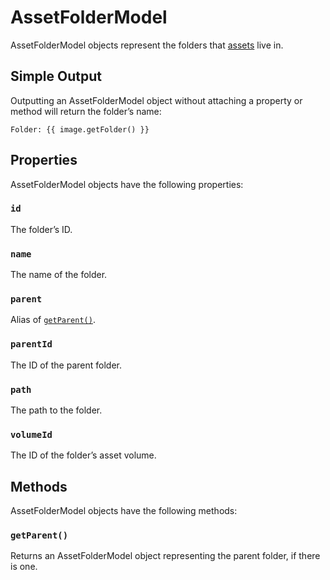 # AssetFolderModel

AssetFolderModel objects represent the folders that [assets](en/assets.md) live in.

## Simple Output

Outputting an AssetFolderModel object without attaching a property or method will return the folder’s name:

```twig
Folder: {{ image.getFolder() }}
```

## Properties

AssetFolderModel objects have the following properties:

### `id`

The folder’s ID.

### `name`

The name of the folder.

### `parent`

Alias of [`getParent()`](#getParent).

### `parentId`

The ID of the parent folder.

### `path`

The path to the folder.

### `volumeId`

The ID of the folder’s asset volume.


## Methods

AssetFolderModel objects have the following methods:

### `getParent()`

Returns an AssetFolderModel object representing the parent folder, if there is one.

